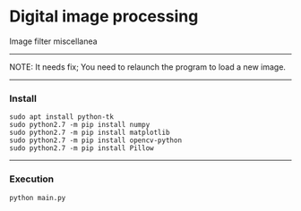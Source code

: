 # Digital image processing

Image filter miscellanea

----------------------------------------------------------

NOTE: It needs fix; You need to relaunch the program to load a new image.

----------------------------------------------------------
### Install
```
sudo apt install python-tk
sudo python2.7 -m pip install numpy
sudo python2.7 -m pip install matplotlib
sudo python2.7 -m pip install opencv-python
sudo python2.7 -m pip install Pillow
```
----------------------------------------------------------
### Execution
```
python main.py
```
